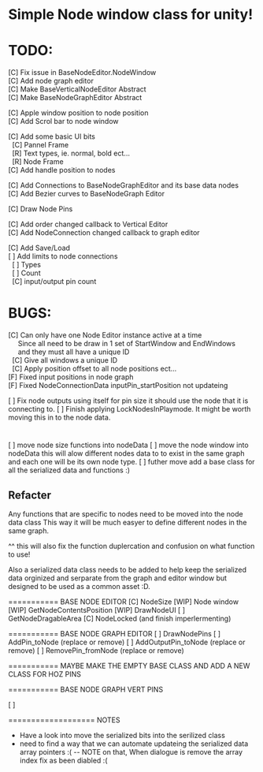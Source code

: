 ﻿# Simple Node window class for unity!



# TODO:
[C] Fix issue in BaseNodeEditor.NodeWindow  
[C] Add node graph editor  
[C] Make BaseVerticalNodeEditor Abstract  
[C] Make BaseNodeGraphEditor Abstract  

[C] Apple window position to node position  
[C] Add Scrol bar to node window  

[C] Add some basic UI bits  
&nbsp;    [C] Pannel Frame  
&nbsp;    [R] Text types, ie. normal, bold ect...  
&nbsp;    [R] Node Frame  
[C] Add handle position to nodes  

[C] Add Connections to BaseNodeGraphEditor and its base data nodes  
[C] Add Bezier curves to BaseNodeGraph Editor  

[C] Draw Node Pins  

[C] Add order changed callback to Vertical Editor  
[C] Add NodeConnection changed callback to graph editor   

[C] Add Save/Load  
[ ] Add limits to node connections  
&nbsp;    [ ] Types  
&nbsp;    [ ] Count  
&nbsp;    [C] input/output pin count  

# BUGS:  
[C] Can only have one Node Editor instance active at a time  
&nbsp;&nbsp;&nbsp;&nbsp;    Since all need to be draw in 1 set of StartWindow and EndWindows  
&nbsp;&nbsp;&nbsp;&nbsp;    and they must all have a unique ID  
&nbsp;    [C] Give all windows a unique ID  
&nbsp;    [C] Apply position offset to all node positions ect...  
[F] Fixed input positions in node graph  
[F] Fixed NodeConnectionData inputPin_startPosition not updateing  

[ ] Fix node outputs using itself for pin size it should use the node that it is connecting to.
[ ] Finish applying LockNodesInPlaymode. It might be worth moving this in to the node data.

# ##
[ ] move node size functions into nodeData
[ ] move the node window into nodeData
this will alow different nodes data to to exist in the same graph and each one will be its own node type.
[ ] futher move add a base class for all the serialized data and functions :)

## Refacter
Any functions that are specific to nodes need to be moved into the node data class
This way it will be much easyer to define different nodes in the same graph.

^^ this will also fix the function duplercation and confusion on what function to use!

Also a serialized data class needs to be added to help keep the serialized data 
orginized and serparate from the graph and editor window but designed to be used as a common asset :D.

=========== BASE NODE EDITOR
[C] NodeSize
[WIP] Node window
[WIP] GetNodeContentsPosition
[WIP] DrawNodeUI
[ ] GetNodeDragableArea
[C] NodeLocked (and finish imperlermenting)

=========== BASE NODE GRAPH EDITOR
[ ] DrawNodePins
[ ] AddPin_toNode 			(replace or remove)
[ ] AddOutputPin_toNode		(replace or remove)
[ ] RemovePin_fromNode		(replace or remove)

=========== MAYBE MAKE THE EMPTY BASE CLASS AND ADD A NEW CLASS FOR HOZ PINS

=========== BASE NODE GRAPH VERT PINS

[ ]

=================== NOTES
- Have a look into move the serialized bits into the serilized class
- need to find a way that we can automate updateing the serialized data array pointers :(
-- NOTE on that, When dialogue is remove the array index fix as been diabled :(









